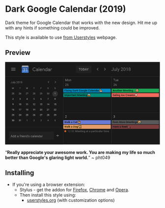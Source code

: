 # Dark Google Calendar (2019)

Dark theme for Google Calendar that works with the new design. Hit me up with any hints if something could be improved.

This style is available to use [from Userstyles](https://userstyles.org/styles/143026/dark-google-calendar-2019) webpage.

## Preview
![](./images/main_view.png)

“**Really appreciate your awesome work. You are making my life so much better than Google's glaring light world.**” ~ pht049

## Installing

* If you're using a browser extension:
  * Stylus - get the addon for [Firefox](https://addons.mozilla.org/en-US/firefox/addon/styl-us/), [Chrome](https://chrome.google.com/webstore/detail/stylus/clngdbkpkpeebahjckkjfobafhncgmne) and [Opera](https://addons.opera.com/en-gb/extensions/details/stylus/). <br>
  * Then install this style using:
    * [userstyles.org](https://userstyles.org/styles/143026/dark-google-calendar-2019) (with customization options)